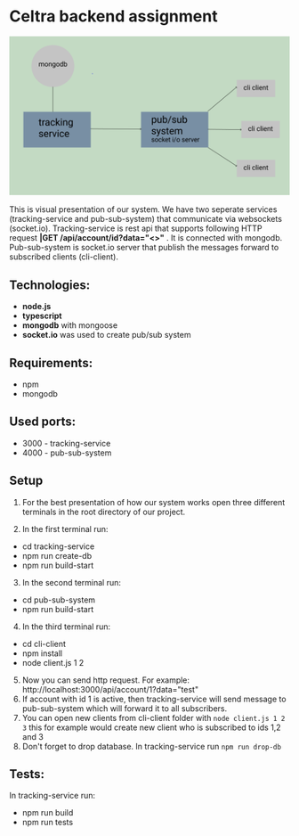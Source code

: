 # Celtra backend assignment

<img src="architecture.PNG" width="600">

This is visual presentation of our system. We have two seperate services (tracking-service and pub-sub-system) that communicate via websockets (socket.io). Tracking-service is rest api that supports following HTTP request **|GET /api/account/id?data="<<data>>"** . It is connected with mongodb. Pub-sub-system is socket.io server that publish the messages forward to subscribed clients (cli-client). 

## Technologies:
- **node.js**
- **typescript**
- **mongodb** with mongoose
- **socket.io** was used to create pub/sub system 

## Requirements:
- npm
- mongodb

## Used ports:
- 3000 - tracking-service
- 4000 - pub-sub-system

## Setup
1. For the best presentation of how our system works open three different terminals in the root directory of our project.

2. In the first terminal run:
- cd tracking-service
- npm run create-db
- npm run build-start
3. In the second terminal run:
- cd pub-sub-system
- npm run build-start
4. In the third terminal run:
- cd cli-client
- npm install
- node client.js 1 2 

5. Now you can send http request. For example: http://localhost:3000/api/account/1?data="test"
6. If account with id 1 is active, then tracking-service will send message to pub-sub-system which will forward it to all subscribers.
7. You can open new clients from cli-client folder with  `node client.js 1 2 3` this for example would create new client who is subscribed to ids 1,2 and 3
8. Don't forget to drop database. In tracking-service run `npm run drop-db`

## Tests:
In tracking-service run:
- npm run build
- npm run tests
